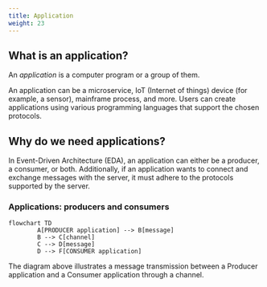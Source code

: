 ```yaml
---
title: Application
weight: 23
---
```



## What is an application?
An _application_ is a computer program or a group of them. 

An application can be a microservice, IoT (Internet of things) device (for example, a sensor), mainframe process, and more. Users can create applications using various programming languages that support the chosen protocols.

## Why do we need applications?
In Event-Driven Architecture (EDA), an application can either be a producer, a consumer, or both. Additionally, if an application wants to connect and exchange messages with the server, it must adhere to the protocols supported by the server.

### Applications: producers and consumers
```mermaid
flowchart TD
        A[PRODUCER application] --> B[message] 
        B --> C[channel] 
        C --> D[message] 
        D --> F[CONSUMER application]
```

The diagram above illustrates a message transmission between a Producer application and a Consumer application through a channel.
